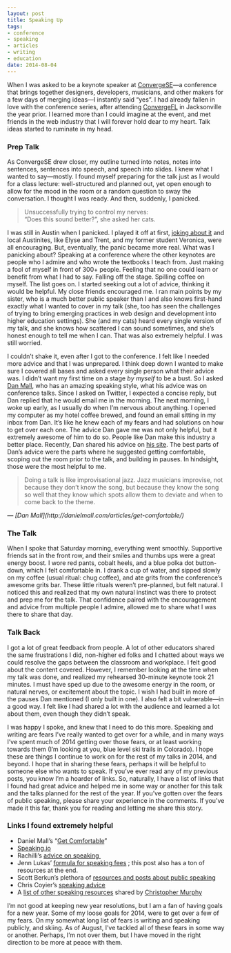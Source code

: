 ```yaml
---
layout: post
title: Speaking Up
tags:
- conference
- speaking
- articles
- writing
- education
date: 2014-08-04
---
```


When I was asked to be a keynote speaker at [ConvergeSE](http://www.convergese.com)—a conference that brings together designers, developers, musicians, and other makers for a few days of merging ideas—I instantly said “yes”. I had already fallen in love with the conference series, after attending [ConvergeFL](http://www.convergefl.com) in Jacksonville the year prior. I learned more than I could imagine at the event, and met friends in the web industry that I will forever hold dear to my heart. Talk ideas started to ruminate in my head.

### Prep Talk
As ConvergeSE drew closer, my outline turned into notes, notes into sentences, sentences into speech, and speech into slides. I knew what I wanted to say—mostly. I found myself preparing for the talk just as I would for a class lecture: well-structured and planned out, yet open enough to allow for the mood in the room or a random question to sway the conversation. I thought I was ready. And then, suddenly, I panicked.

> Unsuccessfully trying to control my nerves:<br> “Does this sound better?”, she asked her cats.

I was still in Austin when I panicked. I played it off at first, [joking about it](https://twitter.com/samkap/status/461710777179582464) and local Austinites, like Elyse and Trent, and my former student Veronica, were all encouraging. But, eventually, the panic became more real. What was I panicking about? Speaking at a conference where the other keynotes are people who I admire and who wrote the textbooks I teach from. Just making a fool of myself in front of 300+ people. Feeling that no one could learn or benefit from what I had to say. Falling off the stage. Spilling coffee on myself. The list goes on. I started seeking out a lot of advice, thinking it would be helpful. My close friends encouraged me. I ran main points by my sister, who is a much better public speaker than I and also knows first-hand exactly what I wanted to cover in my talk (she, too has seen the challenges of trying to bring emerging practices in web design and development into higher education settings). She (and my cats) heard every single version of my talk, and she knows how scattered I can sound sometimes, and she’s honest enough to tell me when I can. That was also extremely helpful. I was still worried.

I couldn’t shake it, even after I got to the conference. I felt like I needed more advice and that I was unprepared. I think deep down I wanted to make sure I covered all bases and asked every single person what their advice was. I didn’t want my first time on a stage _by myself_ to be a bust. So I asked [Dan Mall](http://www.twitter.com/danielmall), who has an amazing speaking style, what his advice was on conference talks. Since I asked on Twitter, I expected a concise reply, but Dan replied that he would email me in the morning. The next morning, I woke up early, as I usually do when I’m nervous about anything. I opened my computer as my hotel coffee brewed, and found an email sitting in my inbox from Dan. It’s like he knew each of my fears and had solutions on how to get over each one. The advice Dan gave me was not only helpful, but it extremely awesome of him to do so. People like Dan make this industry a better place. Recently, Dan shared his advice on [his site](http://danielmall.com/articles/get-comfortable/). The best parts of Dan’s advice were the parts where he suggested getting comfortable, scoping out the room prior to the talk, and building in pauses. In hindsight, those were the most helpful to me.

> Doing a talk is like improvisational jazz. Jazz musicians improvise, not because they don’t know the song, but because they know the song so well that they know which spots allow them to deviate and when to come back to the theme.
<footer><cite>— [Dan Mall](http://danielmall.com/articles/get-comfortable/)</cite></footer>


### The Talk
When I spoke that Saturday morning, everything went smoothly. Supportive friends sat in the front row, and their smiles and thumbs ups were a great energy boost. I wore red pants, cobalt heels, and a blue polka dot button-down, which I felt comfortable in. I drank a cup of water, and sipped slowly on my coffee (usual ritual: chug coffee), and ate grits from the conference’s awesome grits bar. These little rituals weren’t pre-planned, but felt natural. I noticed this and realized that my own natural instinct was there to protect and prep me for the talk. That confidence paired with the encouragement and advice from multiple people I admire, allowed me to share what I was there to share that day.

### Talk Back
I got a lot of great feedback from people. A lot of other educators shared the same frustrations I did, non-higher ed folks and I chatted about ways we could resolve the gaps between the classroom and workplace. I felt good about the content covered. However, I remember looking at the time when my talk was done, and realized my rehearsed 30-minute keynote took 21 minutes. I must have sped up due to the awesome energy in the room, or natural nerves, or excitement about the topic. I wish I had built in more of the pauses Dan mentioned (I only built in one). I also felt a bit vulnerable—in a good way. I felt like I had shared a lot with the audience and learned a lot about them, even though they didn’t speak.

I was happy I spoke, and knew that I need to do this more. Speaking and writing are fears I’ve really wanted to get over for a while, and in many ways I’ve spent much of 2014 getting over those fears, or at least working towards them (I’m looking at you, blue level ski trails in Colorado). I hope these are things I continue to work on for the rest of my talks in 2014, and beyond. I hope that in sharing these fears, perhaps it will be helpful to someone else who wants to speak. If you’ve ever read any of my previous posts, you know I’m a hoarder of links. So, naturally, I have a list of links that I found had great advice and helped me in some way or another for this talk and the talks planned for the rest of the year. If you’ve gotten over the fears of public speaking, please share your experience in the comments. If you’ve made it this far, thank you for reading and letting me share this story.


### Links I found extremely helpful
- Daniel Mall’s “[Get Comfortable](http://danielmall.com/articles/get-comfortable/)”
- [Speaking.io](http://speaking.io/)
- Rachilli’s [advice on speaking ](https://www.rachil.li/blog/on-speaking-my-personal-experiences-and-advice-for-getting-started)
- Jenn Lukas’ [formula for speaking fees](http://www.thenerdary.net/post/84544230452/a-formula-for-speaking-fees) ; this post also has a ton of resources at the end.
- Scott Berkun’s plethora of [resources and posts about public speaking](http://scottberkun.com/category/public-speaking/)
- Chris Coyier’s [speaking advice](http://chriscoyier.net/2013/09/17/speaking-tips/)
- A [list of other speaking resources](http://getspeak.in/public-speaking/) shared by [Christopher Murphy](https://twitter.com/fehler)


<p class="caption">
I’m not good at keeping new year resolutions, but I am a fan of having goals for a new year. Some of my loose goals for 2014, were to get over a few of my fears. On my somewhat long list of fears is writing and speaking publicly, and skiing. As of August, I’ve tackled all of these fears in some way or another. Perhaps, I’m not over them, but I have moved in the right direction to be more at peace with them.</p>



